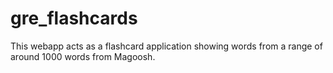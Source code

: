 # gre_flashcards
This webapp acts as a flashcard application showing words from a range of around 1000 words from Magoosh.
